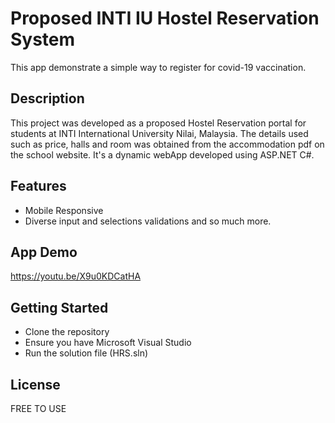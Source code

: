 # Proposed INTI IU Hostel Reservation System
This app demonstrate a simple way to register for covid-19 vaccination.

## Description
This project was developed as a proposed Hostel Reservation portal for students at INTI International University Nilai, Malaysia. The details used such as price, halls and room was obtained from the accommodation pdf on the school website. It's a dynamic webApp developed using ASP.NET C#.

## Features
* Mobile Responsive
* Diverse input and selections validations and so much more.

## App Demo
https://youtu.be/X9u0KDCatHA

## Getting Started
* Clone the repository
* Ensure you have Microsoft Visual Studio
* Run the solution file (HRS.sln)


## License
FREE TO USE